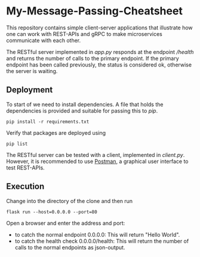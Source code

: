 # My-Message-Passing-Cheatsheet
This repository contains simple client-server applications that illustrate how one can work with REST-APIs and gRPC to make microservices communicate with each other.


The RESTful server implemented in *app.py* responds at the endpoint */health* and returns the number of calls to the primary endpoint. If the primary endpoint has been called previously, the status is considered ok, otherwise the server is waiting.

## Deployment
To start of we need to install dependencies. A file that holds the dependencies is provided and suitable for passing this to *pip*.
```console
pip install -r requirements.txt
```
Verify that packages are deployed using
```console
pip list
```
The RESTful server can be tested with a client, implemented in *client.py*. However, it is recommended to use [Postman](https://www.postman.com/downloads/), a graphical user interface to test REST-APIs.

## Execution
Change into the directory of the clone and then run
```console
flask run --host=0.0.0.0 --port=80
```
Open a browser and enter the address and port:
* to catch the normal endpoint 0.0.0.0: This will return "Hello World".
* to catch the health check 0.0.0.0/health: This will return the number of calls to the normal endpoints as json-output.
